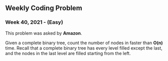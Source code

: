 ## Weekly Coding Problem

### Week 40, 2021 - (Easy)

This problem was asked by **Amazon**.

Given a complete binary tree, count the number of nodes in faster than **O(n)** time. Recall that a complete binary tree has every level filled except the last, and the nodes in the last level are filled starting from the left.
